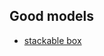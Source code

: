 
## Good models
* [stackable box](https://www.printables.com/model/51203-stackable-storageassortment-boxes-optimised-for-3d/files)